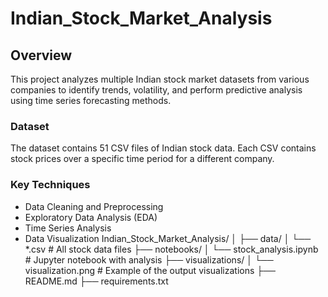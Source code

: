 # Indian_Stock_Market_Analysis

## Overview
This project analyzes multiple Indian stock market datasets from various companies to identify trends, volatility, and perform predictive analysis using time series forecasting methods.

### Dataset
The dataset contains 51 CSV files of Indian stock data. Each CSV contains stock prices over a specific time period for a different company.

### Key Techniques
- Data Cleaning and Preprocessing
- Exploratory Data Analysis (EDA)
- Time Series Analysis
- Data Visualization
Indian_Stock_Market_Analysis/ │ ├── data/ │ └── *.csv # All stock data files ├── notebooks/ │ └── stock_analysis.ipynb # Jupyter notebook with analysis ├── visualizations/ │ └── visualization.png # Example of the output visualizations ├── README.md ├── requirements.txt 

